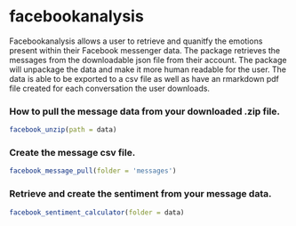 # facebookanalysis

Facebookanalysis allows a user to retrieve and quanitfy the emotions present within their Facebook messenger data. The package retrieves the messages from the downloadable json file from their account. The package will unpackage the data and make it more human readable for the user. The data is able to be exported to a csv file as well as have an rmarkdown pdf file created for each conversation the user downloads. 


### How to pull the message data from your downloaded .zip file.
```r
facebook_unzip(path = data)
```


### Create the message csv file.
```r
facebook_message_pull(folder = 'messages')
```


### Retrieve and create the sentiment from your message data.
```r
facebook_sentiment_calculator(folder = data)
```